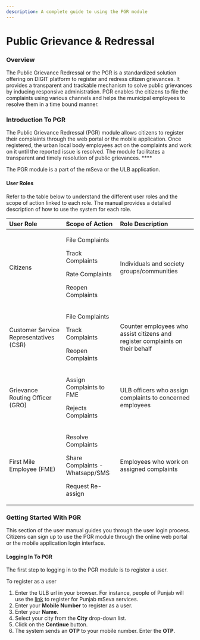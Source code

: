 ```yaml
---
description: A complete guide to using the PGR module
---
```


# Public Grievance & Redressal

### **Overview**

The Public Grievance Redressal or the PGR  is a standardized solution offering on DIGIT platform to register and redress citizen grievances. It provides a transparent and trackable mechanism to solve public grievances by inducing responsive administration. PGR enables the citizens to file the complaints using various channels and helps the municipal employees to resolve them in a time bound manner.

### **Introduction To PGR**

The Public Grievance Redressal \(PGR\) module allows citizens to register their complaints through the web portal or the mobile application. Once registered, the urban local body employees act on the complaints and work on it until the reported issue is resolved. The module facilitates a transparent and timely resolution of public grievances. **** 

The PGR module is a part of the mSeva or the ULB application. 

#### User Roles

Refer to the table below to understand the different user roles and the scope of action linked to each role. The manual provides a detailed description of how to use the system for each role.

<table>
  <thead>
    <tr>
      <th style="text-align:left">User Role</th>
      <th style="text-align:left">Scope of Action</th>
      <th style="text-align:left">Role Description</th>
    </tr>
  </thead>
  <tbody>
    <tr>
      <td style="text-align:left">Citizens</td>
      <td style="text-align:left">
        <p>File Complaints</p>
        <p>Track Complaints</p>
        <p>Rate Complaints</p>
        <p>Reopen Complaints
          <br />
        </p>
      </td>
      <td style="text-align:left">Individuals and society groups/communities</td>
    </tr>
    <tr>
      <td style="text-align:left">Customer Service Representatives (CSR)</td>
      <td style="text-align:left">
        <p>File Complaints</p>
        <p>Track Complaints</p>
        <p>Reopen Complaints
          <br />
        </p>
      </td>
      <td style="text-align:left">Counter employees who assist citizens and register complaints on their
        behalf</td>
    </tr>
    <tr>
      <td style="text-align:left">Grievance Routing Officer (GRO)</td>
      <td style="text-align:left">
        <p>Assign Complaints to FME</p>
        <p>Rejects Complaints
          <br />
        </p>
      </td>
      <td style="text-align:left">ULB officers who assign complaints to concerned employees</td>
    </tr>
    <tr>
      <td style="text-align:left">First Mile Employee (FME)</td>
      <td style="text-align:left">
        <p>Resolve Complaints</p>
        <p>Share Complaints - Whatsapp/SMS</p>
        <p>Request Re-assign
          <br />
        </p>
      </td>
      <td style="text-align:left">Employees who work on assigned complaints</td>
    </tr>
  </tbody>
</table>

### Getting Started With PGR

This section of the user manual guides you through the user login process. Citizens can sign up to use the PGR module through the online web portal or the mobile application login interface.   


#### Logging In To PGR

The first step to logging in to the PGR module is to register a user.

To register as a user 

1. Enter the ULB url in your browser. For instance, people of Punjab will use the [link](https://mseva.lgpunjab.gov.in/citizen/user/register%20) to register for Punjab mSeva services.
2. Enter your **Mobile Number** to register as a user.
3. Enter your **Name**.
4. Select your city from the **City** drop-down list.
5. Click on the **Continue** button. 
6. The system sends an **OTP** to your mobile number. Enter the **OTP**.



